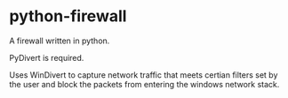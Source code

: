 # python-firewall
A firewall written in python.

PyDivert is required.

Uses WinDivert to capture network traffic that meets certian filters set by the user and block the packets from entering the windows network stack. 
